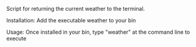 Script for returning the current weather to the terminal.

Installation: Add the executable weather to your bin

Usage: Once installed in your bin, type "weather" at the command line to execute
